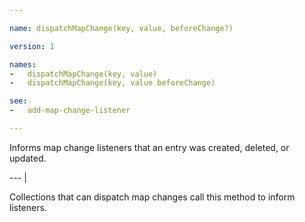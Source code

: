 ```yaml
---

name: dispatchMapChange(key, value, beforeChange?)

version: 1

names:
-   dispatchMapChange(key, value)
-   dispatchMapChange(key, value beforeChange)

see:
-   add-map-change-listener

---
```


Informs map change listeners that an entry was created, deleted, or updated.

--- |

Collections that can dispatch map changes call this method to inform listeners.


